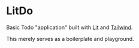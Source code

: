 # LitDo

Basic Todo "application" built with [Lit](https://lit.dev) and [Tailwind](https://tailwindcss.com/).

This merely serves as a boilerplate and playground.

